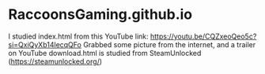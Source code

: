 # RaccoonsGaming.github.io

I studied index.html from this YouTube link: https://youtu.be/CQZxeoQeo5c?si=QxiQyXb14lecqQFo
Grabbed some picture from the internet, and a trailer on YouTube
download.html is studied from SteamUnlocked (https://steamunlocked.org/)

